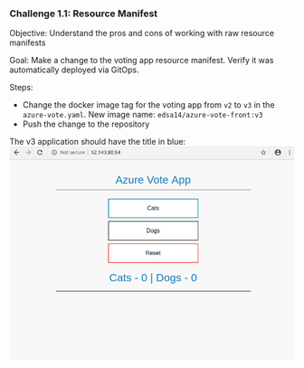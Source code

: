 ### Challenge 1.1: Resource Manifest
Objective: Understand the pros and cons of working with raw resource manifests

Goal: Make a change to the voting app resource manifest. Verify it was automatically deployed via GitOps.

Steps:
- Change the docker image tag for the voting app from `v2` to `v3` in the `azure-vote.yaml`. New image name: `edsa14/azure-vote-front:v3`
- Push the change to the repository

The v3 application should have the title in blue:
![voting app v3](./images/azure-vote-v3.png)

